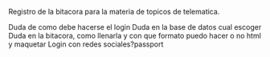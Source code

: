 Registro de la bitacora para la materia de topicos de telematica.

Duda de como debe hacerse el login
Duda en la base de datos cual escoger
Duda en la bitacora, como llenarla y con que formato
puedo hacer o no html y maquetar
Login con redes sociales?passport